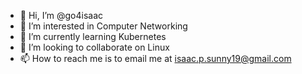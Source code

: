 - 👋 Hi, I’m @go4isaac
- 👀 I’m interested in Computer Networking
- 🌱 I’m currently learning Kubernetes
- 💞️ I’m looking to collaborate on Linux
- 📫 How to reach me is to email me at isaac.p.sunny19@gmail.com

<!---
go4isaac/go4isaac is a ✨ special ✨ repository because its `README.md` (this file) appears on your GitHub profile.
You can click the Preview link to take a look at your changes.
--->

